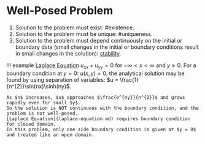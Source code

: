 # Well-Posed Problem

1. Solution to the problem must exist: #existence.
2. Solution to the problem must be unique: #uniqueness.
3. Solution to the problem must depend continuously on the initial or boundary data (small changes in the initial or boundary conditions result in small changes in the solution): [stability](stability.md).

!!! example [Laplace Equation](laplace-equation.md)
    $u_{xx} + u_{yy} = 0$ for $-\infty < x < \infty$ and $y \geq 0$.
    For a boundary condition at $y = 0$: $u(x, y) = 0$, the analytical solution may be found by using separation of variables: $u = \frac{1}{n^{2}}\sin(nx)\sinh(ny)$.

    As $n$ increases, $u$ approaches $\frac{e^{ny}}{n^{2}}$ and grows rapidly even for small $y$.
    So the solution is NOT continuous with the boundary condition, and the problem is not well-posed.
    [Laplace Equation](laplace-equation.md) requires boundary condition for closed domain.
    In this problem, only one side boundary condition is given at $y = 0$ and treated like an open domain.